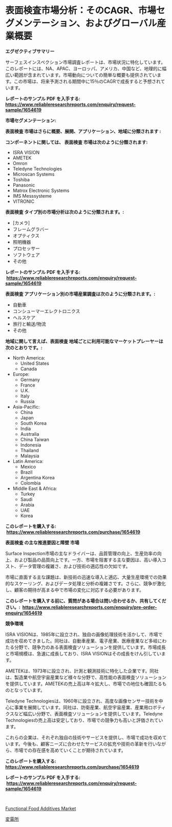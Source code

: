 <p><h1>表面検査市場分析：そのCAGR、市場セグメンテーション、およびグローバル産業概要</h1></p><p><strong>エグゼクティブサマリー</strong></p>
<p><p>サーフェスインスペクション市場調査レポートは、市場状況に特化しています。このレポートには、NA、APAC、ヨーロッパ、アメリカ、中国など、地理的に幅広い範囲が含まれています。市場動向についての簡単な概要も提供されています。この市場は、将来予測される期間中に15％のCAGRで成長すると予想されています。</p></p>
<p><strong>レポートのサンプル PDF を入手する: <a href="https://www.reliableresearchreports.com/enquiry/request-sample/1654619">https://www.reliableresearchreports.com/enquiry/request-sample/1654619</a></strong></p>
<p><strong>市場セグメンテーション:</strong></p>
<p><strong> 表面検査 市場はさらに概要、展開、アプリケーション、地域に分類されます :</strong></p>
<p><strong>コンポーネントに関しては、 表面検査 市場は次のように分類されます: &nbsp;</strong></p>
<p><ul><li>ISRA VISION</li><li>AMETEK</li><li>Omron</li><li>Teledyne Technologies</li><li>Microscan Systems</li><li>Toshiba</li><li>Panasonic</li><li>Matrox Electronic Systems</li><li>IMS Messsysteme</li><li>VITRONIC</li></ul></p>
<p><strong> 表面検査 タイプ別の市場分析は次のように分類されます。:</strong></p>
<p><ul><li>[カメラ]</li><li>フレームグラバー</li><li>オプティクス</li><li>照明機器</li><li>プロセッサー</li><li>ソフトウェア</li><li>その他</li></ul></p>
<p><strong>レポートのサンプル PDF を入手する: &nbsp;<a href="https://www.reliableresearchreports.com/enquiry/request-sample/1654619">https://www.reliableresearchreports.com/enquiry/request-sample/1654619</a></strong></p>
<p><strong> 表面検査 アプリケーション別の市場産業調査は次のように分類されます。:</strong></p>
<p><ul><li>自動車</li><li>コンシューマーエレクトロニクス</li><li>ヘルスケア</li><li>旅行と輸送/物流</li><li>その他</li></ul></p>
<p><strong>地域に関して言えば、表面検査 地域ごとに利用可能なマーケットプレーヤーは次のとおりです。:</strong></p>
<p><ul>
    <li>
        North America:
        <ul>
            <li>United States</li>
            <li>Canada</li>
        </ul>
    </li>
    <li>
        Europe:
        <ul>
            <li>Germany</li>
            <li>France</li>
            <li>U.K.</li>
            <li>Italy</li>
            <li>Russia</li>
        </ul>
    </li>
    <li>
        Asia-Pacific:
        <ul>
            <li>China</li>
            <li>Japan</li>
            <li>South Korea</li>
            <li>India</li>
            <li>Australia</li>
            <li>China Taiwan</li>
            <li>Indonesia</li>
            <li>Thailand</li>
            <li>Malaysia</li>
        </ul>
    </li>
    <li>
        Latin America:
        <ul>
            <li>Mexico</li>
            <li>Brazil</li>
            <li>Argentina Korea</li>
            <li>Colombia</li>
        </ul>
    </li>
    <li>
        Middle East & Africa:
        <ul>
            <li>Turkey</li>
            <li>Saudi</li>
            <li>Arabia</li>
            <li>UAE</li>
            <li>Korea</li>
        </ul>
    </li>
    </ul></p>
<p><strong>このレポートを購入する: &nbsp;<a href="https://www.reliableresearchreports.com/purchase/1654619">https://www.reliableresearchreports.com/purchase/1654619</a></strong></p>
<p><strong>表面検査 の主な推進要因と障壁 市場</strong></p>
<p><p>Surface Inspection市場の主なドライバーは、品質管理の向上、生産効率の向上、および製品の品質向上です。一方、市場を阻害する主な要因は、高い導入コスト、データ管理の複雑さ、および技術の適応性の欠如です。</p><p>市場に直面する主な課題は、新技術の迅速な導入と適応、大量生産環境での効果的なスケーリング、およびデータ処理と分析の複雑さです。さらに、競争が激化し、顧客の期待が高まる中で市場の変化に対応する必要があります。</p></p>
<p><strong>このレポートを購入する前に、質問がある場合は問い合わせるか、共有してください。:&nbsp; <a href="https://www.reliableresearchreports.com/enquiry/pre-order-enquiry/1654619">https://www.reliableresearchreports.com/enquiry/pre-order-enquiry/1654619</a></strong></p>
<p><strong>競争環境</strong></p>
<p><p>ISRA VISIONは、1985年に設立され、独自の画像処理技術を活かして、市場で成功を収めてきました。同社は、自動車産業、電子産業、医療産業など多岐にわたる分野で、競争力のある表面検査ソリューションを提供しています。市場成長と市場規模は、急速に成長しており、ISRA VISIONはその成長をけん引しています。 </p><p>AMETEKは、1973年に設立され、計測と観測技術に特化した企業です。同社は、製造業や航空宇宙産業など様々な分野で、高性能の表面検査ソリューションを提供しています。AMETEKの売上高は年々拡大し、市場での地位も確固たるものとなっています。</p><p>Teledyne Technologiesは、1960年に設立され、高度な画像センサー技術を中心に事業を展開しています。同社は、防衛産業、航空宇宙産業、産業用ロボティクスなど幅広い分野で、表面検査ソリューションを提供しています。Teledyne Technologiesの売上高は安定しており、市場での競争力も高いと評価されています。</p><p>これらの企業は、それぞれ独自の技術やサービスを提供し、市場で成功を収めています。今後も、顧客ニーズに合わせたサービスの拡充や技術の革新を行いながら、市場での存在感を高めていくことが期待されています。</p></p>
<p><strong>このレポートを購入する: &nbsp; <a href="https://www.reliableresearchreports.com/purchase/1654619">https://www.reliableresearchreports.com/purchase/1654619</a></strong></p>
<p><strong>レポートのサンプル PDF を入手する: &nbsp;<a href="https://www.reliableresearchreports.com/enquiry/request-sample/1654619">https://www.reliableresearchreports.com/enquiry/request-sample/1654619</a></strong><strong></strong></p>
<p>&nbsp;</p>
<p><p><a href="https://pretty-mail-caf.notion.site/Functional-Food-Additives-Market-Challenges-Opportunities-and-Growth-Drivers-and-Major-Market-Pla-f46889f5a58d4709b8298b59b8a9fa26">Functional Food Additives Market</a></p><p><a href="https://github.com/SarahFahey88/Market-Research-Report-List-1/blob/main/984428512886.md">変電所</a></p></p>